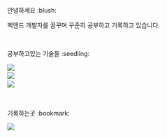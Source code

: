 <p>안녕하세요  :blush:</p>
<p> 벡엔드 개발자를 꿈꾸며 꾸준히 공부하고 기록하고 있습니다. </p>
<br>
<p> 공부하고있는 기술들  :seedling: </p>
<p>
  <img src="https://img.shields.io/badge/Java-ED8B00?style=for-the-badge&logo=openjdk&logoColor=white"/></a>&nbsp
  <br>
  <img src="https://img.shields.io/badge/Spring-6DB33F?style=for-the-badge&logo=Spring&logoColor=white"/></a>&nbsp
  <br>
  <img src="https://img.shields.io/badge/Mysql-E6B91E?style=for-the-badge&logo=MySql&logoColor=white"/></a>&nbsp 
</p>
<br>
<p> 기록하는곳  :bookmark: </p>
<p>
  <a href="https://be-lee.tistory.com/"><img src="https://img.shields.io/badge/Blog-FF5041?style=for-the-badge&logo=Tistory&logoColor=white&link=https://be-lee.tistory.com/"/></a>&nbsp
</p>

